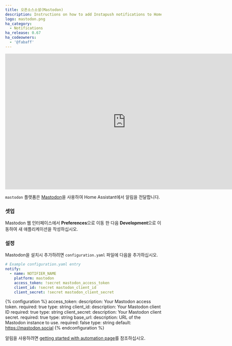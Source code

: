 ```yaml
---
title: 오픈소스소셜(Mastodon)
description: Instructions on how to add Instapush notifications to Home Assistant.
logo: mastodon.png
ha_category:
  - Notifications
ha_release: 0.67
ha_codeowners:
  - '@fabaff'
---
```


<div class='videoWrapper'>
<iframe width="776" height="437" src="https://www.youtube.com/embed/IPSbNdBmWKE" frameborder="0" allow="accelerometer; autoplay; encrypted-media; gyroscope; picture-in-picture" allowfullscreen></iframe>
</div>

`mastodon` 플랫폼은 [Mastodon](https://joinmastodon.org/)을 사용하여 Home Assistant에서 알림을 전달합니다.

### 셋업

Mastodon 웹 인터페이스에서 **Preferences**으로 이동 한 다음 **Development**으로 이동하여 새 애플리케이션을 작성하십시오.

### 설정

Mastodon을 설치시 추가하려면 `configuration.yaml` 파일에 다음을 추가하십시오.

```yaml
# Example configuration.yaml entry
notify:
  - name: NOTIFIER_NAME
    platform: mastodon
    access_token: !secret mastodon_access_token
    client_id: !secret mastodon_client_id
    client_secret: !secret mastodon_client_secret
```

{% configuration %}
access_token:
  description: Your Mastodon access token.
  required: true
  type: string
client_id:
  description: Your Mastodon client ID
  required: true
  type: string
client_secret:
  description: Your Mastodon client secret.
  required: true
  type: string
base_url:
  description: URL of the Mastodon instance to use.
  required: false
  type: string
  default: https://mastodon.social
{% endconfiguration %}

알림을 사용하려면 [getting started with automation page](/getting-started/automation/)를 참조하십시오.